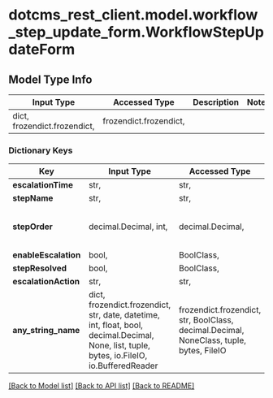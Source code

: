 # dotcms_rest_client.model.workflow_step_update_form.WorkflowStepUpdateForm

## Model Type Info
Input Type | Accessed Type | Description | Notes
------------ | ------------- | ------------- | -------------
dict, frozendict.frozendict,  | frozendict.frozendict,  |  | 

### Dictionary Keys
Key | Input Type | Accessed Type | Description | Notes
------------ | ------------- | ------------- | ------------- | -------------
**escalationTime** | str,  | str,  |  | 
**stepName** | str,  | str,  |  | 
**stepOrder** | decimal.Decimal, int,  | decimal.Decimal,  |  | value must be a 32 bit integer
**enableEscalation** | bool,  | BoolClass,  |  | 
**stepResolved** | bool,  | BoolClass,  |  | 
**escalationAction** | str,  | str,  |  | [optional] 
**any_string_name** | dict, frozendict.frozendict, str, date, datetime, int, float, bool, decimal.Decimal, None, list, tuple, bytes, io.FileIO, io.BufferedReader | frozendict.frozendict, str, BoolClass, decimal.Decimal, NoneClass, tuple, bytes, FileIO | any string name can be used but the value must be the correct type | [optional]

[[Back to Model list]](../../README.md#documentation-for-models) [[Back to API list]](../../README.md#documentation-for-api-endpoints) [[Back to README]](../../README.md)

